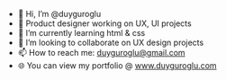 - 👋 Hi, I’m @duyguroglu
- 💞️ Product designer working on UX, UI projects
- 🌱 I’m currently learning html & css
- 👀 I’m looking to collaborate on UX design projects
- 📫 How to reach me: duyguroglu@gmail.com
- 🌐 You can view my portfolio @ www.duyguroglu.com

<!---
duyguroglu/duyguroglu is a ✨ special ✨ repository because its `README.md` (this file) appears on your GitHub profile.
You can click the Preview link to take a look at your changes.
--->
